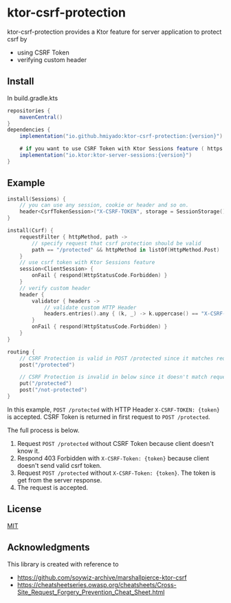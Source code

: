 # ktor-csrf-protection

ktor-csrf-protection provides a Ktor feature for server application to protect csrf by

- using CSRF Token
- verifying custom header

## Install

In build.gradle.kts

```gradle
repositories {
    mavenCentral()
}
dependencies {
    implementation("io.github.hmiyado:ktor-csrf-protection:{version}")

    # if you want to use CSRF Token with Ktor Sessions feature ( https://ktor.io/docs/sessions.html )
    implementation("io.ktor:ktor-server-sessions:{version}")
}
```

## Example

```kotlin
install(Sessions) {
    // you can use any session, cookie or header and so on.
    header<CsrfTokenSession>("X-CSRF-TOKEN", storage = SessionStorage())
}

install(Csrf) {
    requestFilter { httpMethod, path ->
        // specify request that csrf protection should be valid
        path == "/protected" && httpMethod in listOf(HttpMethod.Post)
    }
    // use csrf token with Ktor Sessions feature
    session<ClientSession> {
        onFail { respond(HttpStatusCode.Forbidden) }
    }
    // verify custom header
    header {
        validator { headers ->
            // validate custom HTTP Header 
            headers.entries().any { (k, _) -> k.uppercase() == "X-CSRF-TOKEN" }
        }
        onFail { respond(HttpStatusCode.Forbidden) }
    }
}

routing {
    // CSRF Protection is valid in POST /protected since it matches requestFilter 
    post("/protected")

    // CSRF Protection is invalid in below since it doesn't match requestFilter
    put("/protected")
    post("/not-protected")
}
```

In this example, `POST /protected` with HTTP Header `X-CSRF-TOKEN: {token}` is accepted.
CSRF Token is returned in first request to `POST /protected`.

The full process is below.

1. Request `POST /protected` without CSRF Token because client doesn't know it.
2. Respond 403 Forbidden with `X-CSRF-Token: {token}` because client doesn't send valid csrf token.
3. Request `POST /protected` without `X-CSRF-Token: {token}`. The token is get from the server response.
4. The request is accepted. 

## License

[MIT](./LICENSE)

## Acknowledgments

This library is created with reference to

- https://github.com/soywiz-archive/marshallpierce-ktor-csrf
- https://cheatsheetseries.owasp.org/cheatsheets/Cross-Site_Request_Forgery_Prevention_Cheat_Sheet.html
